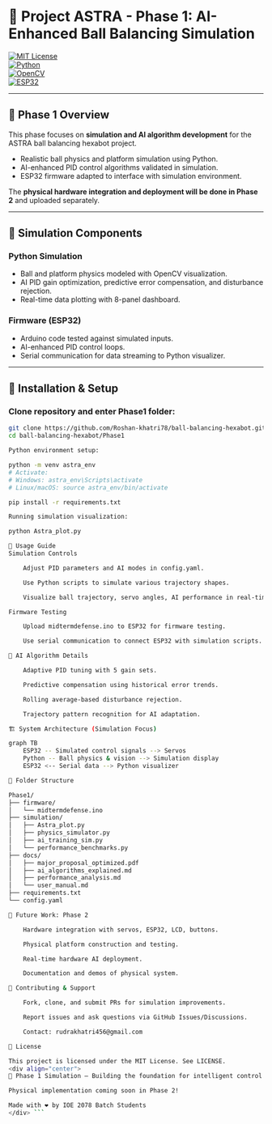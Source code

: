 # 🚀 Project ASTRA - Phase 1: AI-Enhanced Ball Balancing Simulation

[![MIT License](https://img.shields.io/badge/License-MIT-green.svg)](../LICENSE)  
[![Python](https://img.shields.io/badge/Python-3.8+-blue.svg)](https://python.org)  
[![OpenCV](https://img.shields.io/badge/OpenCV-4.0+-red.svg)](https://opencv.org)  
[![ESP32](https://img.shields.io/badge/ESP32-Arduino-orange.svg)](https://www.espressif.com/en/products/socs/esp32)

---

## 🎯 Phase 1 Overview

This phase focuses on **simulation and AI algorithm development** for the ASTRA ball balancing hexabot project.

- Realistic ball physics and platform simulation using Python.  
- AI-enhanced PID control algorithms validated in simulation.  
- ESP32 firmware adapted to interface with simulation environment.  

The **physical hardware integration and deployment will be done in Phase 2** and uploaded separately.

---

## 🧪 Simulation Components

### Python Simulation
- Ball and platform physics modeled with OpenCV visualization.  
- AI PID gain optimization, predictive error compensation, and disturbance rejection.  
- Real-time data plotting with 8-panel dashboard.

### Firmware (ESP32)
- Arduino code tested against simulated inputs.  
- AI-enhanced PID control loops.  
- Serial communication for data streaming to Python visualizer.

---

## 🔧 Installation & Setup

### Clone repository and enter Phase1 folder:
```bash
git clone https://github.com/Roshan-khatri78/ball-balancing-hexabot.git
cd ball-balancing-hexabot/Phase1

Python environment setup:

python -m venv astra_env
# Activate:
# Windows: astra_env\Scripts\activate
# Linux/macOS: source astra_env/bin/activate

pip install -r requirements.txt

Running simulation visualization:

python Astra_plot.py

📖 Usage Guide
Simulation Controls

    Adjust PID parameters and AI modes in config.yaml.

    Use Python scripts to simulate various trajectory shapes.

    Visualize ball trajectory, servo angles, AI performance in real-time.

Firmware Testing

    Upload midtermdefense.ino to ESP32 for firmware testing.

    Use serial communication to connect ESP32 with simulation scripts.

🧠 AI Algorithm Details

    Adaptive PID tuning with 5 gain sets.

    Predictive compensation using historical error trends.

    Rolling average-based disturbance rejection.

    Trajectory pattern recognition for AI adaptation.

🏗️ System Architecture (Simulation Focus)

graph TB
    ESP32 -- Simulated control signals --> Servos
    Python -- Ball physics & vision --> Simulation display
    ESP32 <-- Serial data --> Python visualizer

📂 Folder Structure

Phase1/
├── firmware/
│   └── midtermdefense.ino
├── simulation/
│   ├── Astra_plot.py
│   ├── physics_simulator.py
│   ├── ai_training_sim.py
│   └── performance_benchmarks.py
├── docs/
│   ├── major_proposal_optimized.pdf
│   ├── ai_algorithms_explained.md
│   ├── performance_analysis.md
│   └── user_manual.md
├── requirements.txt
└── config.yaml

🔮 Future Work: Phase 2

    Hardware integration with servos, ESP32, LCD, buttons.

    Physical platform construction and testing.

    Real-time hardware AI deployment.

    Documentation and demos of physical system.

🤝 Contributing & Support

    Fork, clone, and submit PRs for simulation improvements.

    Report issues and ask questions via GitHub Issues/Discussions.

    Contact: rudrakhatri456@gmail.com

📜 License

This project is licensed under the MIT License. See LICENSE.
<div align="center">
🌟 Phase 1 Simulation — Building the foundation for intelligent control 🌟

Physical implementation coming soon in Phase 2!

Made with ❤️ by IOE 2078 Batch Students
</div> ```
